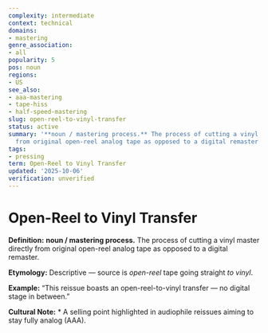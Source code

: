 ```yaml
---
complexity: intermediate
context: technical
domains:
- mastering
genre_association:
- all
popularity: 5
pos: noun
regions:
- US
see_also:
- aaa-mastering
- tape-hiss
- half-speed-mastering
slug: open-reel-to-vinyl-transfer
status: active
summary: '**noun / mastering process.** The process of cutting a vinyl master directly
  from original open-reel analog tape as opposed to a digital remaster.'
tags:
- pressing
term: Open-Reel to Vinyl Transfer
updated: '2025-10-06'
verification: unverified
---
```


# Open-Reel to Vinyl Transfer

**Definition:** **noun / mastering process.** The process of cutting a vinyl master directly from original open-reel analog tape as opposed to a digital remaster.

**Etymology:** Descriptive — source is *open-reel* tape going straight *to vinyl*.

**Example:** “This reissue boasts an open-reel-to-vinyl transfer — no digital stage in between.”

**Cultural Note:** * A selling point highlighted in audiophile reissues aiming to stay fully analog (AAA).


